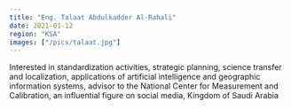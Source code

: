 ```yaml
---
title: "Eng. Talaat Abdulkadder Al-Rahali"
date: 2021-01-12
region: "KSA"
images: ["/pics/talaat.jpg"]
---
```


Interested in standardization activities, strategic planning, science transfer and localization, applications of artificial intelligence and geographic information systems, advisor to the National Center for Measurement and Calibration, an influential figure on social media, Kingdom of Saudi Arabia